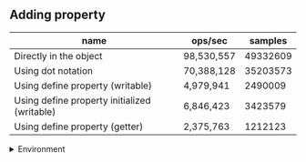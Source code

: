## Adding property

|name|ops/sec|samples|
|-|-|-|
|Directly in the object|98,530,557|49332609|
|Using dot notation|70,388,128|35203573|
|Using define property (writable)|4,979,941|2490009|
|Using define property initialized (writable)|6,846,423|3423579|
|Using define property (getter)|2,375,763|1212123|


<details>
<summary>Environment</summary>

* __Machine:__ linux x64 | 4 vCPUs | 7.6GB Mem
* __Run:__ Fri Oct 17 2025 15:40:40 GMT+0000 (Coordinated Universal Time)
* __Node:__ `v25.0.0`
</details>

<!--
{"environment":{"platform":"linux","arch":"x64","cpus":4,"totalMemory":7.59783935546875},"benchmarks":[{"name":"Directly in the object","samples":49332609,"opsSec":98530557.66626534},{"name":"Using dot notation","samples":35203573,"opsSec":70388128.5354323},{"name":"Using define property (writable)","samples":2490009,"opsSec":4979941.298944114},{"name":"Using define property initialized (writable)","samples":3423579,"opsSec":6846423.118635291},{"name":"Using define property (getter)","samples":1212123,"opsSec":2375763.304094575}]}-->
